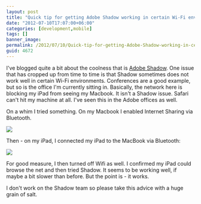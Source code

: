 ```yaml
---
layout: post
title: "Quick tip for getting Adobe Shadow working in certain Wi-Fi environments"
date: "2012-07-10T17:07:00+06:00"
categories: [development,mobile]
tags: []
banner_image: 
permalink: /2012/07/10/Quick-tip-for-getting-Adobe-Shadow-working-in-certain-wifi-environments
guid: 4672
---
```


I've blogged quite a bit about the coolness that is <a href="http://labs.adobe.com/technologies/shadow/">Adobe Shadow</a>. One issue that has cropped up from time to time is that Shadow sometimes does not work well in certain Wi-Fi environments. Conferences are a good example, but so is the office I'm currently sitting in. Basically, the network here is blocking my iPad from seeing my Macbook. It isn't a Shadow issue. Safari can't hit my machine at all. I've seen this in the Adobe offices as well. 

On a whim I tried something. On my Macbook I enabled Internet Sharing via Bluetooth.

<img src="https://static.raymondcamden.com/images/screenshot12.png" />

Then - on my iPad, I connected my iPad to the MacBook via Bluetooth:

<img src="https://static.raymondcamden.com/images/screenshot13.png" />

For good measure, I then turned off Wifi as well. I confirmed my iPad could browse the net and then tried Shadow. It seems to be working well, if maybe a bit slower than before. But the point is - it works. 

I don't work on the Shadow team so please take this advice with a huge grain of salt.